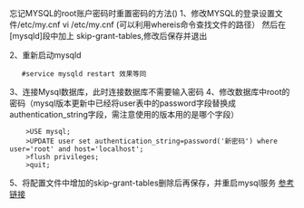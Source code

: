 忘记MYSQL的root账户密码时重置密码的方法()
1、修改MYSQL的登录设置文件/etc/my.cnf
vi /etc/my.cnf (可以利用whereis命令查找文件的路径）
然后在[mysqld]段中加上 skip-grant-tables,修改后保存并退出

2、重新启动mysqld
```/etc/init.d/mysqld restart
   #service mysqld restart 效果等同
```
3、连接Mysql数据库，此时连接数据库不需要输入密码
4、修改数据库中root的密码（mysql版本更新中已经将user表中的password字段替换成authentication_string字段，需注意使用的版本用的是哪个字段）
```
	>USE mysql;
	>UPDATE user set authentication_string=password('新密码') where user='root' and host='localhost';
	>flush privileges;
	>quit;
```
5、将配置文件中增加的skip-grant-tables删除后再保存，并重启mysql服务
[参考链接](https://blog.51cto.com/lxsym/477027)
